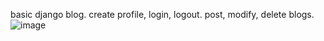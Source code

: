 basic django blog. create profile, login, logout. post, modify, delete blogs. 
![image](https://github.com/user-attachments/assets/78feafd8-1ee2-481a-aec2-77989ed3d10a)
